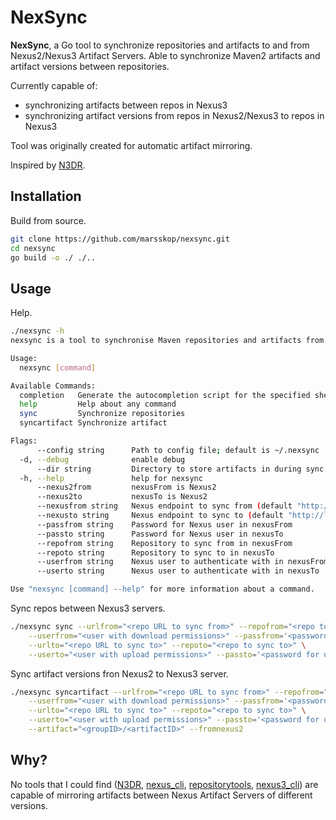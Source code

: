 # NexSync

**NexSync**, a Go tool to synchronize repositories and artifacts to and from Nexus2/Nexus3 Artifact Servers. Able to synchronize Maven2 artifacts and artifact versions between repositories.

Currently capable of:

- synchronizing artifacts between repos in Nexus3
- synchronizing artifact versions from repos in Nexus2/Nexus3 to repos in Nexus3

Tool was originally created for automatic artifact mirroring.

Inspired by [N3DR](https://github.com/030/n3dr).

## Installation

Build from source.

```bash
git clone https://github.com/marsskop/nexsync.git
cd nexsync
go build -o ./ ./..
```

## Usage

Help.

```bash
./nexsync -h
nexsync is a tool to synchronise Maven repositories and artifacts from and to Nexus2/Nexus3

Usage:
  nexsync [command]

Available Commands:
  completion   Generate the autocompletion script for the specified shell
  help         Help about any command
  sync         Synchronize repositories
  syncartifact Synchronize artifact

Flags:
      --config string      Path to config file; default is ~/.nexsync
  -d, --debug              enable debug
      --dir string         Directory to store artifacts in during sync (default "/tmp")
  -h, --help               help for nexsync
      --nexus2from         nexusFrom is Nexus2
      --nexus2to           nexusTo is Nexus2
      --nexusfrom string   Nexus endpoint to sync from (default "http://localhost:8080")
      --nexusto string     Nexus endpoint to sync to (default "http://localhost:8080")
      --passfrom string    Password for Nexus user in nexusFrom
      --passto string      Password for Nexus user in nexusTo
      --repofrom string    Repository to sync from in nexusFrom
      --repoto string      Repository to sync to in nexusTo
      --userfrom string    Nexus user to authenticate with in nexusFrom
      --userto string      Nexus user to authenticate with in nexusTo

Use "nexsync [command] --help" for more information about a command.
```

Sync repos between Nexus3 servers.

```bash
./nexsync sync --urlfrom="<repo URL to sync from>" --repofrom="<repo to sync from>" \
    --userfrom="<user with download permissions>" --passfrom='<password for userFrom>' --tmpdir="./tmp" \
    --urlto="<repo URL to sync to>" --repoto="<repo to sync to>" \
    --userto="<user with upload permissions>" --passto='<password for userTo>'
```

Sync artifact versions fron Nexus2 to Nexus3 server.

```bash
./nexsync syncartifact --urlfrom="<repo URL to sync from>" --repofrom="<repo to sync from>" \
    --userfrom="<user with download permissions>" --passfrom='<password for userFrom>' --tmpdir="./tmp" \
    --urlto="<repo URL to sync to>" --repoto="<repo to sync to>" \
    --userto="<user with upload permissions>" --passto='<password for userTo>' \
    --artifact="<groupID>/<artifactID>" --fromnexus2
```

## Why?

No tools that I could find ([N3DR](https://github.com/030/n3dr), [nexus_cli](https://github.com/RiotGamesMinions/nexus_cli/), [repositorytools](https://github.com/packagemgmt/repositorytools/), [nexus3_cli](https://github.com/thiagofigueiro/nexus3-cli/)) are capable of mirroring artifacts between Nexus Artifact Servers of different versions.

